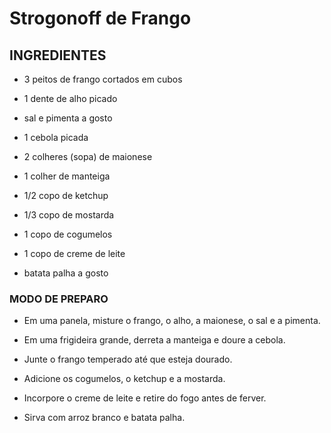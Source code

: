 # Strogonoff de Frango

## INGREDIENTES

* 3 peitos de frango cortados em cubos

* 1 dente de alho picado

* sal e pimenta a gosto

* 1 cebola picada

* 2 colheres (sopa) de maionese

* 1 colher de manteiga

* 1/2 copo de ketchup

* 1/3 copo de mostarda

* 1 copo de cogumelos

* 1 copo de creme de leite

* batata palha a gosto

### MODO DE PREPARO

* Em uma panela, misture o frango, o alho, a maionese, o sal e a pimenta.

* Em uma frigideira grande, derreta a manteiga e doure a cebola.

* Junte o frango temperado até que esteja dourado.

* Adicione os cogumelos, o ketchup e a mostarda.

* Incorpore o creme de leite e retire do fogo antes de ferver.

* Sirva com arroz branco e batata palha.